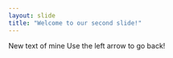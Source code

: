 ```yaml
---
layout: slide
title: "Welcome to our second slide!"
---
```

New text of mine
Use the left arrow to go back!
